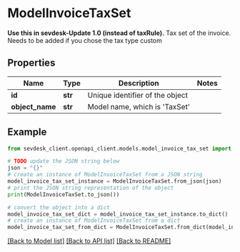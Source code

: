 # ModelInvoiceTaxSet

**Use this in sevdesk-Update 1.0 (instead of taxRule).**  Tax set of the invoice. Needs to be added if you chose the tax type custom

## Properties

Name | Type | Description | Notes
------------ | ------------- | ------------- | -------------
**id** | **str** | Unique identifier of the object | 
**object_name** | **str** | Model name, which is &#39;TaxSet&#39; | 

## Example

```python
from sevdesk_client.openapi_client.models.model_invoice_tax_set import ModelInvoiceTaxSet

# TODO update the JSON string below
json = "{}"
# create an instance of ModelInvoiceTaxSet from a JSON string
model_invoice_tax_set_instance = ModelInvoiceTaxSet.from_json(json)
# print the JSON string representation of the object
print(ModelInvoiceTaxSet.to_json())

# convert the object into a dict
model_invoice_tax_set_dict = model_invoice_tax_set_instance.to_dict()
# create an instance of ModelInvoiceTaxSet from a dict
model_invoice_tax_set_from_dict = ModelInvoiceTaxSet.from_dict(model_invoice_tax_set_dict)
```
[[Back to Model list]](../README.md#documentation-for-models) [[Back to API list]](../README.md#documentation-for-api-endpoints) [[Back to README]](../README.md)


